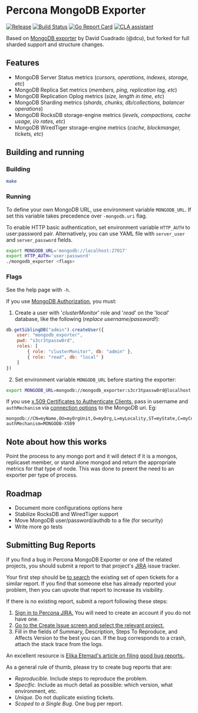# Percona MongoDB Exporter

[![Release](https://github-release-version.herokuapp.com/github/percona/mongodb_exporter/release.svg?style=flat)](https://github.com/percona/mongodb_exporter/releases/latest)
[![Build Status](https://travis-ci.org/percona/mongodb_exporter.svg?branch=master)](https://travis-ci.org/percona/mongodb_exporter)
[![Go Report Card](https://goreportcard.com/badge/github.com/percona/mongodb_exporter)](https://goreportcard.com/report/github.com/percona/mongodb_exporter)
[![CLA assistant](https://cla-assistant.io/readme/badge/percona/mongodb_exporter)](https://cla-assistant.io/percona/mongodb_exporter)

Based on [MongoDB exporter](https://github.com/dcu/mongodb_exporter) by David Cuadrado (@dcu), but forked for full sharded support and structure changes.

## Features

- MongoDB Server Status metrics (*cursors, operations, indexes, storage, etc*)
- MongoDB Replica Set metrics (*members, ping, replication lag, etc*)
- MongoDB Replication Oplog metrics (*size, length in time, etc*)
- MongoDB Sharding metrics (*shards, chunks, db/collections, balancer operations*)
- MongoDB RocksDB storage-engine metrics (*levels, compactions, cache usage, i/o rates, etc*)
- MongoDB WiredTiger storage-engine metrics (*cache, blockmanger, tickets, etc*)


## Building and running

### Building

```bash
make
```


### Running

To define your own MongoDB URL, use environment variable `MONGODB_URL`. If set this variable takes precedence over `-mongodb.uri` flag.

To enable HTTP basic authentication, set environment variable `HTTP_AUTH` to user:password pair. Alternatively, you can
use YAML file with `server_user` and `server_password` fields.

```bash
export MONGODB_URL='mongodb://localhost:27017'
export HTTP_AUTH='user:password'
./mongodb_exporter <flags>
```

### Flags

See the help page with `-h`.

If you use [MongoDB Authorization](https://docs.mongodb.org/manual/core/authorization/), you must:

1. Create a user with '*clusterMonitor*' role and '*read*' on the '*local*' database, like the following (*replace username/password!*):

```js
db.getSiblingDB("admin").createUser({
    user: "mongodb_exporter",
    pwd: "s3cr3tpassw0rd",
    roles: [
        { role: "clusterMonitor", db: "admin" },
        { role: "read", db: "local" }
    ]
})
```

2. Set environment variable `MONGODB_URL` before starting the exporter:

```bash
export MONGODB_URL=mongodb://mongodb_exporter:s3cr3tpassw0rd@localhost:27017
```

If you use [x.509 Certificates to Authenticate Clients](https://docs.mongodb.com/manual/tutorial/configure-x509-client-authentication/), pass in username and `authMechanism` via [connection options](https://docs.mongodb.com/manual/reference/connection-string/#connections-connection-options) to the MongoDB uri. Eg:

```
mongodb://CN=myName,OU=myOrgUnit,O=myOrg,L=myLocality,ST=myState,C=myCountry@localhost:27017/?authMechanism=MONGODB-X509
```

## Note about how this works

Point the process to any mongo port and it will detect if it is a mongos, replicaset member, or stand alone mongod and return the appropriate metrics for that type of node. This was done to preent the need to an exporter per type of process.

## Roadmap

- Document more configurations options here
- Stabilize RocksDB and WiredTiger support
- Move MongoDB user/password/authdb to a file (for security)
- Write more go tests


## Submitting Bug Reports

If you find a bug in Percona MongoDB Exporter or one of the related projects, you should submit a report to that project's [JIRA](https://jira.percona.com) issue tracker.

Your first step should be [to search](https://jira.percona.com/issues/?jql=project=PMM%20AND%20component=MongoDB_Exporter) the existing set of open tickets for a similar report. If you find that someone else has already reported your problem, then you can upvote that report to increase its visibility.

If there is no existing report, submit a report following these steps:

1. [Sign in to Percona JIRA.](https://jira.percona.com/login.jsp) You will need to create an account if you do not have one.
2. [Go to the Create Issue screen and select the relevant project.](https://jira.percona.com/secure/CreateIssueDetails!init.jspa?pid=11600&issuetype=1&priority=3&components=11603)
3. Fill in the fields of Summary, Description, Steps To Reproduce, and Affects Version to the best you can. If the bug corresponds to a crash, attach the stack trace from the logs.

An excellent resource is [Elika Etemad's article on filing good bug reports.](http://fantasai.inkedblade.net/style/talks/filing-good-bugs/).

As a general rule of thumb, please try to create bug reports that are:

- *Reproducible.* Include steps to reproduce the problem.
- *Specific.* Include as much detail as possible: which version, what environment, etc.
- *Unique.* Do not duplicate existing tickets.
- *Scoped to a Single Bug.* One bug per report.
